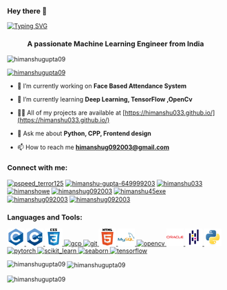 ### Hey there :wave:
[![Typing SVG](https://readme-typing-svg.herokuapp.com?color=%2336BCF7&lines=This+is+Himanshu+Gupta)](https://git.io/typing-svg)

<h3 align="center">A passionate Machine Learning Engineer from India</h3>

<p align="left"> <img src="https://komarev.com/ghpvc/?username=himanshugupta09&label=Profile%20views&color=0e75b6&style=flat" alt="himanshugupta09" /> </p>

<p align="left"> <a href="https://github.com/ryo-ma/github-profile-trophy"><img src="https://github-profile-trophy.vercel.app/?username=himanshugupta09" alt="himanshugupta09" /></a> </p>

- 🔭 I’m currently working on **Face Based Attendance System**

- 🌱 I’m currently learning **Deep Learning, TensorFlow ,OpenCv**

- 👨‍💻 All of my projects are available at [https://himanshu033.github.io/](https://himanshu033.github.io/)

- 💬 Ask me about **Python, CPP, Frontend design**

- 📫 How to reach me **himanshug092003@gmail.com**

<h3 align="left">Connect with me:</h3>
<p align="left">
<a href="https://codepen.io/pspeed_terror125" target="blank"><img align="center" src="https://raw.githubusercontent.com/rahuldkjain/github-profile-readme-generator/master/src/images/icons/Social/codepen.svg" alt="pspeed_terror125" height="30" width="40" /></a>
<a href="https://linkedin.com/in/himanshu-gupta-649999203" target="blank"><img align="center" src="https://raw.githubusercontent.com/rahuldkjain/github-profile-readme-generator/master/src/images/icons/Social/linked-in-alt.svg" alt="himanshu-gupta-649999203" height="30" width="40" /></a>
<a href="https://codesandbox.com/himanshu033" target="blank"><img align="center" src="https://raw.githubusercontent.com/rahuldkjain/github-profile-readme-generator/master/src/images/icons/Social/codesandbox.svg" alt="himanshu033" height="30" width="40" /></a>
<a href="https://kaggle.com/himanshowe" target="blank"><img align="center" src="https://raw.githubusercontent.com/rahuldkjain/github-profile-readme-generator/master/src/images/icons/Social/kaggle.svg" alt="himanshowe" height="30" width="40" /></a>
<a href="https://www.hackerrank.com/himanshug092003" target="blank"><img align="center" src="https://raw.githubusercontent.com/rahuldkjain/github-profile-readme-generator/master/src/images/icons/Social/hackerrank.svg" alt="himanshug092003" height="30" width="40" /></a>
<a href="https://www.leetcode.com/nightHawk18" target="blank"><img align="center" src="https://raw.githubusercontent.com/rahuldkjain/github-profile-readme-generator/master/src/images/icons/Social/leet-code.svg" alt="himanshu45exe" height="30" width="40" /></a>
<a href="https://www.hackerearth.com/himanshug092003" target="blank"><img align="center" src="https://raw.githubusercontent.com/rahuldkjain/github-profile-readme-generator/master/src/images/icons/Social/hackerearth.svg" alt="himanshug092003" height="30" width="40" /></a>
<a href="https://auth.geeksforgeeks.org/user/himanshug092003" target="blank"><img align="center" src="https://raw.githubusercontent.com/rahuldkjain/github-profile-readme-generator/master/src/images/icons/Social/geeks-for-geeks.svg" alt="himanshug092003" height="30" width="40" /></a>
</p>

<h3 align="left">Languages and Tools:</h3>
<p align="left"> <a href="https://www.cprogramming.com/" target="_blank" rel="noreferrer"> <img src="https://raw.githubusercontent.com/devicons/devicon/master/icons/c/c-original.svg" alt="c" width="40" height="40"/> </a> <a href="https://www.w3schools.com/cpp/" target="_blank" rel="noreferrer"> <img src="https://raw.githubusercontent.com/devicons/devicon/master/icons/cplusplus/cplusplus-original.svg" alt="cplusplus" width="40" height="40"/> </a> <a href="https://www.w3schools.com/css/" target="_blank" rel="noreferrer"> <img src="https://raw.githubusercontent.com/devicons/devicon/master/icons/css3/css3-original-wordmark.svg" alt="css3" width="40" height="40"/> </a> <a href="https://cloud.google.com" target="_blank" rel="noreferrer"> <img src="https://www.vectorlogo.zone/logos/google_cloud/google_cloud-icon.svg" alt="gcp" width="40" height="40"/> </a> <a href="https://git-scm.com/" target="_blank" rel="noreferrer"> <img src="https://www.vectorlogo.zone/logos/git-scm/git-scm-icon.svg" alt="git" width="40" height="40"/> </a> <a href="https://www.w3.org/html/" target="_blank" rel="noreferrer"> <img src="https://raw.githubusercontent.com/devicons/devicon/master/icons/html5/html5-original-wordmark.svg" alt="html5" width="40" height="40"/> </a> <a href="https://www.mysql.com/" target="_blank" rel="noreferrer"> <img src="https://raw.githubusercontent.com/devicons/devicon/master/icons/mysql/mysql-original-wordmark.svg" alt="mysql" width="40" height="40"/> </a> <a href="https://opencv.org/" target="_blank" rel="noreferrer"> <img src="https://www.vectorlogo.zone/logos/opencv/opencv-icon.svg" alt="opencv" width="40" height="40"/> </a> <a href="https://www.oracle.com/" target="_blank" rel="noreferrer"> <img src="https://raw.githubusercontent.com/devicons/devicon/master/icons/oracle/oracle-original.svg" alt="oracle" width="40" height="40"/> </a> <a href="https://pandas.pydata.org/" target="_blank" rel="noreferrer"> <img src="https://raw.githubusercontent.com/devicons/devicon/2ae2a900d2f041da66e950e4d48052658d850630/icons/pandas/pandas-original.svg" alt="pandas" width="40" height="40"/> </a> <a href="https://www.python.org" target="_blank" rel="noreferrer"> <img src="https://raw.githubusercontent.com/devicons/devicon/master/icons/python/python-original.svg" alt="python" width="40" height="40"/> </a> <a href="https://pytorch.org/" target="_blank" rel="noreferrer"> <img src="https://www.vectorlogo.zone/logos/pytorch/pytorch-icon.svg" alt="pytorch" width="40" height="40"/> </a> <a href="https://scikit-learn.org/" target="_blank" rel="noreferrer"> <img src="https://upload.wikimedia.org/wikipedia/commons/0/05/Scikit_learn_logo_small.svg" alt="scikit_learn" width="40" height="40"/> </a> <a href="https://seaborn.pydata.org/" target="_blank" rel="noreferrer"> <img src="https://seaborn.pydata.org/_images/logo-mark-lightbg.svg" alt="seaborn" width="40" height="40"/> </a> <a href="https://www.tensorflow.org" target="_blank" rel="noreferrer"> <img src="https://www.vectorlogo.zone/logos/tensorflow/tensorflow-icon.svg" alt="tensorflow" width="40" height="40"/> </a> </p>

<p><img align="left" src="https://github-readme-stats.vercel.app/api/top-langs?username=himanshugupta09&show_icons=true&locale=en&layout=compact" alt="himanshugupta09" /></p>

<p>&nbsp;<img align="center" src="https://github-readme-stats.vercel.app/api?username=himanshugupta09&show_icons=true&locale=en" alt="himanshugupta09" /></p>

<p><img align="center" src="https://github-readme-streak-stats.herokuapp.com/?user=himanshugupta09&" alt="himanshugupta09" /></p>
